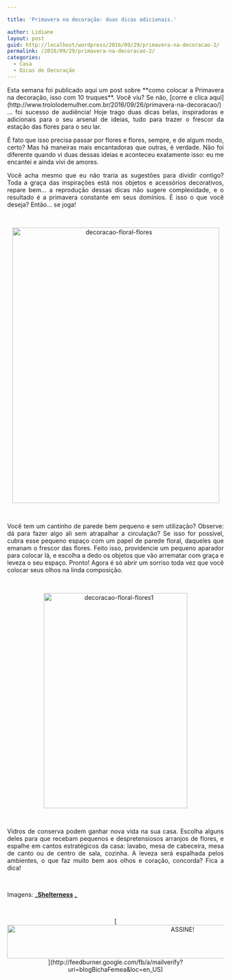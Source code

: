 ```yaml
---

title: 'Primavera na decoração: duas dicas adicionais.'

author: Lidiane
layout: post
guid: http://localhost/wordpress/2016/09/29/primavera-na-decoracao-2/
permalink: /2016/09/29/primavera-na-decoracao-2/
categories:
  - Casa
  - Dicas de Decoração
---
```

<p style="text-align: justify;">
  Esta semana foi publicado aqui um post sobre **como colocar a Primavera na decoração, isso com 10 truques**. Você viu? Se não, [corre e clica aqui](http://www.trololodemulher.com.br/2016/09/26/primavera-na-decoracao/) &#8230; foi sucesso de audiência! Hoje trago duas dicas belas, inspiradoras e adicionais para o seu arsenal de ideias, tudo para trazer o frescor da estação das flores para o seu lar.
</p>

<p style="text-align: justify;">
  É fato que isso precisa passar por flores e flores, sempre, e de algum modo, certo? Mas há maneiras mais encantadoras que outras, é verdade. Não foi diferente quando vi duas dessas ideias e aconteceu exatamente isso: eu me encantei e ainda vivi de amores.
</p>

<p style="text-align: justify;">
  Você acha mesmo que eu não traria as sugestões para dividir contigo? Toda a graça das inspirações está nos objetos e acessórios decorativos, repare bem… a reprodução dessas dicas não sugere complexidade, e o resultado é a primavera constante em seus domínios. É isso o que você deseja? Então… se joga!
</p>

&nbsp;

<p align="center">
  <img class="alignnone size-full wp-image-13017" src="http://www.trololodemulher.com.br/blog/wp-content/uploads/2016/09/DECORAÇÃO-FLORAL-FLORES.jpg" alt="decoracao-floral-flores" width="481" height="640" />
</p>

&nbsp;

<p align="justify">
  Você tem um cantinho de parede bem pequeno e sem utilização? Observe: dá para fazer algo ali sem atrapalhar a circulação? Se isso for possível, cubra esse pequeno espaço com um papel de parede floral, daqueles que emanam o frescor das flores. Feito isso, providencie um pequeno aparador para colocar lá, e escolha a dedo os objetos que vão arrematar com graça e leveza o seu espaço. Pronto! Agora é só abrir um sorriso toda vez que você colocar seus olhos na linda composição.
</p>

&nbsp;

<p align="center">
  <img class="alignnone size-full wp-image-13018" src="http://www.trololodemulher.com.br/blog/wp-content/uploads/2016/09/DECORAÇÃO-FLORAL-FLORES1.jpg" alt="decoracao-floral-flores1" width="334" height="500" />
</p>

&nbsp;

<p align="justify">
  Vidros de conserva podem ganhar nova vida na sua casa. Escolha alguns deles para que recebam pequenos e despretensiosos arranjos de flores, e espalhe em cantos estratégicos da casa: lavabo, mesa de cabeceira, mesa de canto ou de centro de sala, cozinha. A leveza será espalhada pelos ambientes, o que faz muito bem aos olhos e coração, concorda? Fica a dica!
</p>

&nbsp;

Imagens: **_[Shelterness](http://www.shelterness.com/) _**

&nbsp;

<p align="center">
  [<img class="alignnone size-full wp-image-10439" src="http://www.trololodemulher.com.br/blog/wp-content/uploads/2014/09/ASSINE.png" alt="ASSINE!" width="800" height="78" />](http://feedburner.google.com/fb/a/mailverify?uri=blogBichaFemea&loc=en_US) 
</p>